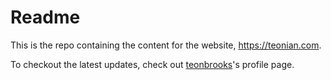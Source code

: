# Readme

This is the repo containing the content for the website, https://teonian.com.

To checkout the latest updates, check out [teonbrooks](https://github.com/teonbrooks)'s profile page.

